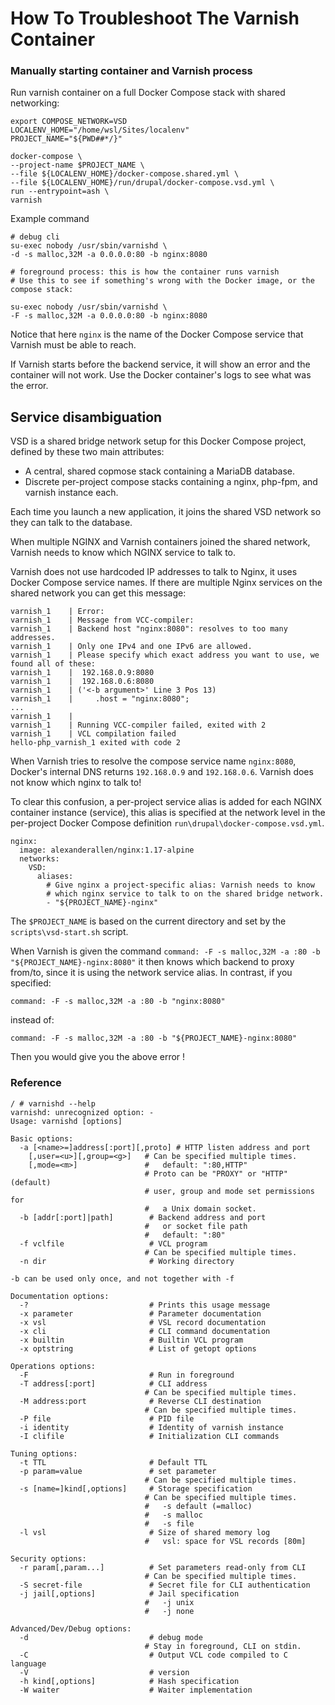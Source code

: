 How To Troubleshoot The Varnish Container
=========================================

### Manually starting container and Varnish process

Run varnish container on a full Docker Compose stack with shared networking:

    export COMPOSE_NETWORK=VSD
    LOCALENV_HOME="/home/wsl/Sites/localenv"
    PROJECT_NAME="${PWD##*/}"

    docker-compose \
    --project-name $PROJECT_NAME \
    --file ${LOCALENV_HOME}/docker-compose.shared.yml \
    --file ${LOCALENV_HOME}/run/drupal/docker-compose.vsd.yml \
    run --entrypoint=ash \
    varnish

Example command

    # debug cli
    su-exec nobody /usr/sbin/varnishd \
    -d -s malloc,32M -a 0.0.0.0:80 -b nginx:8080

    # foreground process: this is how the container runs varnish
    # Use this to see if something's wrong with the Docker image, or the compose stack:

    su-exec nobody /usr/sbin/varnishd \
    -F -s malloc,32M -a 0.0.0.0:80 -b nginx:8080

Notice that here `nginx` is the name of the Docker Compose service that Varnish
must be able to reach.

If Varnish starts before the backend service, it will show an error and the container
will not work. Use the Docker container's logs to see what was the error.

## Service disambiguation

VSD is a shared bridge network setup for this Docker Compose project, defined by these two main attributes:

- A central, shared copmose stack containing a MariaDB database.
- Discrete per-project compose stacks containing a nginx, php-fpm, and varnish instance each.

Each time you launch a new application, it joins the shared VSD network so they can
talk to the database.

When multiple NGINX and Varnish containers joined the shared network, Varnish needs to know
which NGINX service to talk to.

Varnish does not use hardcoded IP addresses to talk to Nginx, it uses Docker Compose service
names. If there are multiple Nginx services on the shared network you can get this message:

    varnish_1    | Error:
    varnish_1    | Message from VCC-compiler:
    varnish_1    | Backend host "nginx:8080": resolves to too many addresses.
    varnish_1    | Only one IPv4 and one IPv6 are allowed.
    varnish_1    | Please specify which exact address you want to use, we found all of these:
    varnish_1    |  192.168.0.9:8080
    varnish_1    |  192.168.0.6:8080
    varnish_1    | ('<-b argument>' Line 3 Pos 13)
    varnish_1    |     .host = "nginx:8080";
    ...
    varnish_1    |
    varnish_1    | Running VCC-compiler failed, exited with 2
    varnish_1    | VCL compilation failed
    hello-php_varnish_1 exited with code 2

When Varnish tries to resolve the compose service name `nginx:8080`, Docker's internal
DNS returns `192.168.0.9` and `192.168.0.6`. Varnish does not know which nginx to talk to!

To clear this confusion, a per-project service alias is added for each NGINX container
instance (service), this alias is specified at the network level in the per-project Docker Compose definition `run\drupal\docker-compose.vsd.yml`.

    nginx:
      image: alexanderallen/nginx:1.17-alpine
      networks:
        VSD:
          aliases:
            # Give nginx a project-specific alias: Varnish needs to know
            # which nginx service to talk to on the shared bridge network.
            - "${PROJECT_NAME}-nginx"

The `$PROJECT_NAME` is based on the current directory and set by the `scripts\vsd-start.sh` script.

When Varnish is given the command `command: -F -s malloc,32M -a :80 -b "${PROJECT_NAME}-nginx:8080"` it then knows which backend to proxy from/to, since it is using the
network service alias. In contrast, if you specified:

    command: -F -s malloc,32M -a :80 -b "nginx:8080"

instead of:

    command: -F -s malloc,32M -a :80 -b "${PROJECT_NAME}-nginx:8080"

Then you would give you the above error !


### Reference

    / # varnishd --help
    varnishd: unrecognized option: -
    Usage: varnishd [options]

    Basic options:
      -a [<name>=]address[:port][,proto] # HTTP listen address and port
        [,user=<u>][,group=<g>]   # Can be specified multiple times.
        [,mode=<m>]               #   default: ":80,HTTP"
                                  # Proto can be "PROXY" or "HTTP" (default)
                                  # user, group and mode set permissions for
                                  #   a Unix domain socket.
      -b [addr[:port]|path]        # Backend address and port
                                  #   or socket file path
                                  #   default: ":80"
      -f vclfile                   # VCL program
                                  # Can be specified multiple times.
      -n dir                       # Working directory

    -b can be used only once, and not together with -f

    Documentation options:
      -?                           # Prints this usage message
      -x parameter                 # Parameter documentation
      -x vsl                       # VSL record documentation
      -x cli                       # CLI command documentation
      -x builtin                   # Builtin VCL program
      -x optstring                 # List of getopt options

    Operations options:
      -F                           # Run in foreground
      -T address[:port]            # CLI address
                                  # Can be specified multiple times.
      -M address:port              # Reverse CLI destination
                                  # Can be specified multiple times.
      -P file                      # PID file
      -i identity                  # Identity of varnish instance
      -I clifile                   # Initialization CLI commands

    Tuning options:
      -t TTL                       # Default TTL
      -p param=value               # set parameter
                                  # Can be specified multiple times.
      -s [name=]kind[,options]     # Storage specification
                                  # Can be specified multiple times.
                                  #   -s default (=malloc)
                                  #   -s malloc
                                  #   -s file
      -l vsl                       # Size of shared memory log
                                  #   vsl: space for VSL records [80m]

    Security options:
      -r param[,param...]          # Set parameters read-only from CLI
                                  # Can be specified multiple times.
      -S secret-file               # Secret file for CLI authentication
      -j jail[,options]            # Jail specification
                                  #   -j unix
                                  #   -j none

    Advanced/Dev/Debug options:
      -d                           # debug mode
                                  # Stay in foreground, CLI on stdin.
      -C                           # Output VCL code compiled to C language
      -V                           # version
      -h kind[,options]            # Hash specification
      -W waiter                    # Waiter implementation
